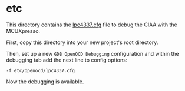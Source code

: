 # etc

This directory contains the [lpc4337.cfg](openocd/lpc4337.cfg) file to debug the CIAA with the MCUXpresso.

First, copy this directory into your new project's root directory.

Then, set up a new `GDB OpenOCD Debugging` configuration and within the debugging tab add the next line to config options:

```
-f etc/openocd/lpc4337.cfg
```

Now the debugging is available.